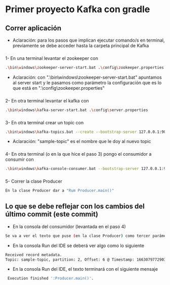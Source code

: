 # Primer proyecto Kafka con gradle

## Correr aplicación

- Aclaración: para los pasos que implican ejecutar comando/s en terminal, previamente se debe acceder hasta la carpeta principal de Kafka

###
1- En una terminal levantar el zookeeper con
```bash
.\bin\windows\zookeeper-server-start.bat .\config\zookeeper.properties
```
- Aclaración: con ".\bin\windows\zookeeper-server-start.bat" apuntamos al server start y le pasamos como parámetro la configuración que es lo que está en ".\config\zookeeper.properties"
###
2- En otra terminal levantar el kafka con
```bash
.\bin\windows\kafka-server-start.bat .\config\server.properties
```
###
3- En otra terminal crear un topic con
```bash
.\bin\windows\kafka-topics.bat --create --bootstrap-server 127.0.0.1:9092 --partitions 3 --topic sample-topic
```
- Aclaración: "sample-topic" es el nombre que le doy al nuevo topic
###
4- En otra terminal (o en la que hice el paso 3) pongo el consumidor a consumir con
```bash
.\bin\windows\kafka-console-consumer.bat --bootstrap-server 127.0.0.1:9092 --topic sample-topic --group java
```
###
5- Correr la clase Producer
```bash
En la clase Producer dar a "Rum Producer.main()"
```
###
## Lo que se debe reflejar con los cambios del último commit (este commit)
- En la consola del consumidor (levantada en el paso 4)
```bash
Se va a ver el texto que puse (en la clase Producer) como tercer parámetro en 'new ProducerRecord<>("sample-topic", "key1", "Value_texto-mensaje1");'
```
- En la consola Run del IDE se deberá ver algo como lo siguiente
```bash
Received record metadata.
Topic: sample-topic, partition: 2, Offset: 6 @ Timestamp: 1663079772903
```
- En la consola Run del IDE, el texto terminará con el siguiente mensaje
```bash
 Execution finished ':Producer.main()'.
```